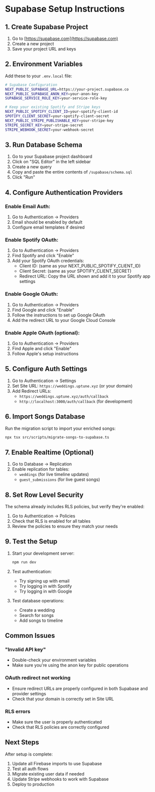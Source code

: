 # Supabase Setup Instructions

## 1. Create Supabase Project

1. Go to [https://supabase.com](https://supabase.com)
2. Create a new project
3. Save your project URL and keys

## 2. Environment Variables

Add these to your `.env.local` file:

```bash
# Supabase Configuration
NEXT_PUBLIC_SUPABASE_URL=https://your-project.supabase.co
NEXT_PUBLIC_SUPABASE_ANON_KEY=your-anon-key
SUPABASE_SERVICE_ROLE_KEY=your-service-role-key

# Keep your existing Spotify and Stripe keys
NEXT_PUBLIC_SPOTIFY_CLIENT_ID=your-spotify-client-id
SPOTIFY_CLIENT_SECRET=your-spotify-client-secret
NEXT_PUBLIC_STRIPE_PUBLISHABLE_KEY=your-stripe-key
STRIPE_SECRET_KEY=your-stripe-secret
STRIPE_WEBHOOK_SECRET=your-webhook-secret
```

## 3. Run Database Schema

1. Go to your Supabase project dashboard
2. Click on "SQL Editor" in the left sidebar
3. Create a new query
4. Copy and paste the entire contents of `/supabase/schema.sql`
5. Click "Run"

## 4. Configure Authentication Providers

### Enable Email Auth:
1. Go to Authentication → Providers
2. Email should be enabled by default
3. Configure email templates if desired

### Enable Spotify OAuth:
1. Go to Authentication → Providers
2. Find Spotify and click "Enable"
3. Add your Spotify OAuth credentials:
   - Client ID: (same as your NEXT_PUBLIC_SPOTIFY_CLIENT_ID)
   - Client Secret: (same as your SPOTIFY_CLIENT_SECRET)
   - Redirect URL: Copy the URL shown and add it to your Spotify app settings

### Enable Google OAuth:
1. Go to Authentication → Providers
2. Find Google and click "Enable"
3. Follow the instructions to set up Google OAuth
4. Add the redirect URL to your Google Cloud Console

### Enable Apple OAuth (optional):
1. Go to Authentication → Providers
2. Find Apple and click "Enable"
3. Follow Apple's setup instructions

## 5. Configure Auth Settings

1. Go to Authentication → Settings
2. Set Site URL: `https://weddings.uptune.xyz` (or your domain)
3. Add Redirect URLs:
   - `https://weddings.uptune.xyz/auth/callback`
   - `http://localhost:3000/auth/callback` (for development)

## 6. Import Songs Database

Run the migration script to import your enriched songs:

```bash
npx tsx src/scripts/migrate-songs-to-supabase.ts
```

## 7. Enable Realtime (Optional)

1. Go to Database → Replication
2. Enable replication for tables:
   - `weddings` (for live timeline updates)
   - `guest_submissions` (for live guest songs)

## 8. Set Row Level Security

The schema already includes RLS policies, but verify they're enabled:

1. Go to Authentication → Policies
2. Check that RLS is enabled for all tables
3. Review the policies to ensure they match your needs

## 9. Test the Setup

1. Start your development server:
   ```bash
   npm run dev
   ```

2. Test authentication:
   - Try signing up with email
   - Try logging in with Spotify
   - Try logging in with Google

3. Test database operations:
   - Create a wedding
   - Search for songs
   - Add songs to timeline

## Common Issues

### "Invalid API key"
- Double-check your environment variables
- Make sure you're using the anon key for public operations

### OAuth redirect not working
- Ensure redirect URLs are properly configured in both Supabase and provider settings
- Check that your domain is correctly set in Site URL

### RLS errors
- Make sure the user is properly authenticated
- Check that RLS policies are correctly configured

## Next Steps

After setup is complete:

1. Update all Firebase imports to use Supabase
2. Test all auth flows
3. Migrate existing user data if needed
4. Update Stripe webhooks to work with Supabase
5. Deploy to production